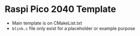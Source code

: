# Raspi Pico 2040 Template
- Main template is on CMakeList.txt
- `blink.c` file only exist for a placeholder or example purpose